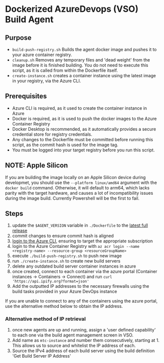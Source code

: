 # Dockerized AzureDevops (VSO) Build Agent

## Purpose

- `build-push-registry.sh` Builds the agent docker image and pushes it to your azure container registry.
- `cleanup.sh` Removes any temporary files and 'dead weight' from the image before it is finished building.  You do not need to execute this script, as it is called from within the Dockerfile itself.
- `create-instance.sh` creates a container instance using the latest image in your registry, via the Azure CLI.

## Prerequisites
- Azure CLI is required, as it used to create the container instance in Azure
- Docker is required, as it is used to push the docker images to the Azure Container Registry
- Docker Desktop is recommended, as it automatically provides a secure credential store for registry credentials.
- Any changes to the Dockerfile must be committed before running this script, as the commit hash is used for the image tag.
- You must be logged into your target registry before you run this script.

## NOTE: Apple Silicon
If you are building the image locally on an Apple Silicon device during developmet, you should use the `--platform linux/amd64` argument with the `docker build` command.  Otherwise, it will default to arm64, which lacks parity with the target hardware, and causes a lot of incompatibility issues during the image build.  Currently Powershell will be the first to fail.

## Steps
1. update the `$AGENT_VERSION` variable in `./Dockerfile` to the [latest full release](https://github.com/microsoft/azure-pipelines-agent/releases)
2. commit changes to ensure commit hash is aligned
3. [login to the Azure CLI](https://learn.microsoft.com/en-us/cli/azure/authenticate-azure-cli), ensuring to target the appropriate subscription
4. login to the Azure Container Registry with `az acr login --name <registry-name> --resource-group <resourceGroupName>`
5. execute `./build-push-registry.sh` to push new image
6. run `./create-instance.sh` to create new build servers
7. delete any outdated build server container instances in azure
8. once created, connect to each container via the azure portal (Container instances -> Containers -> Connect) and run `curl 'https://api.ipify.org?format=json'`
9. Add the outputted IP addresses to the necessary firewalls using the build tasks provided in your Azure DevOps instance

If you are unable to connect to any of the containers using the azure portal, use the alternative method below to obtain the IP address.

### Alternative method of IP retrieval
1. once new agents are up and running, assign a 'user defined capability' to each one via the build agent management screen in VSO.
2. Add name as `mtc-instance` and number them consecutively, starting at 1.  This allows us to source and whitelist the IP address of each.
3. Source the IPv4 address of each build server using the build definition 'Get Build Server IP Address'

